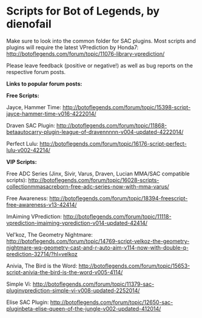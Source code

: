 # Scripts for Bot of Legends, by dienofail

Make sure to look into the common folder for SAC plugins. Most scripts and plugins will require the latest VPrediction by Honda7: http://botoflegends.com/forum/topic/11076-library-vprediction/

Please leave feedback (positive or negative!) as well as bug reports on the respective forum posts. 

__Links to popular forum posts:__

__Free Scripts:__

Jayce, Hammer Time: http://botoflegends.com/forum/topic/15398-script-jayce-hammer-time-v016-4222014/

Draven SAC Plugin: http://botoflegends.com/forum/topic/11868-betaautocarry-plugin-league-of-dravennnnn-v004-updated-4222014/

Perfect Lulu: http://botoflegends.com/forum/topic/16176-script-perfect-lulu-v002-42214/


__VIP Scripts:__

Free ADC Series (Jinx, Sivir, Varus, Draven, Lucian MMA/SAC compatible scripts): http://botoflegends.com/forum/topic/16028-scripts-collectionmmasacreborn-free-adc-series-now-with-mma-varus/

Free Awareness: http://botoflegends.com/forum/topic/18394-freescript-free-awareness-v13-42414/

ImAiming VPrediction: http://botoflegends.com/forum/topic/11118-vprediction-imaiming-vprediction-v014-updated-42414/

Vel'koz, The Geometry Nightmare: http://botoflegends.com/forum/topic/14769-script-velkoz-the-geometry-nightmare-wq-geometry-cast-and-r-auto-aim-v114-now-with-double-q-prediction-32714/?hl=velkoz

Anivia, The Bird is the Word: http://botoflegends.com/forum/topic/15653-script-anivia-the-bird-is-the-word-v005-4114/

Simple Vi: http://botoflegends.com/forum/topic/11379-sac-pluginvprediction-simple-vi-v008-updated-2252014/

Elise SAC Plugin: http://botoflegends.com/forum/topic/12650-sac-pluginbeta-elise-queen-of-the-jungle-v002-updated-412014/